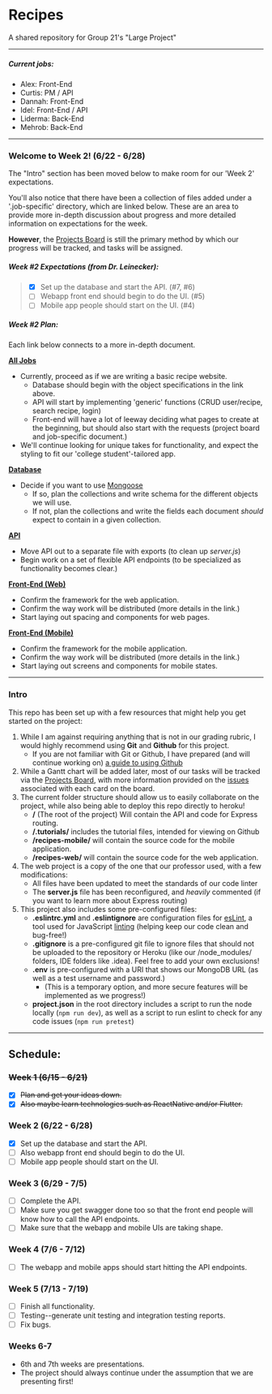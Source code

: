 # Recipes

A shared repository for Group 21's "Large Project"

---

##### Current jobs:

- Alex: Front-End
- Curtis: PM / API
- Dannah: Front-End
- Idel: Front-End / API
- Liderma: Back-End
- Mehrob: Back-End

---

### Welcome to Week 2!  (6/22 - 6/28)
The "Intro" section has been moved below to make room for our 'Week 2' expectations.

You'll also notice that there have been a collection of files added under a '.job-specific' directory, which are linked
below. These are an area to provide more in-depth discussion about progress and more detailed information on expectations 
for the week.

**However**, the [Projects Board](https://github.com/JonathanMCurtis/LargeProject/projects/2) is still the primary method 
by which our progress will be tracked, and tasks will be assigned.

##### Week #2 Expectations (from Dr. Leinecker): 

> - [x] Set up the database and start the API. (#7, #6)
> - [ ] Webapp front end should begin to do the UI. (#5)
> - [ ] Mobile app people should start on the UI. (#4)

##### Week #2 Plan:

Each link below connects to a more in-depth document.

[**All Jobs**](./.job-specific/all-jobs.md)
- Currently, proceed as if we are writing a basic recipe website.
    - Database should begin with the object specifications in the link above.
    - API will start by implementing 'generic' functions (CRUD user/recipe, search recipe, login)
    - Front-end will have a lot of leeway deciding what pages to create at the beginning, but should also start with the
     requests (project board and job-specific document.)
- We'll continue looking for unique takes for functionality, and expect the styling to fit our 'college student'-tailored app.

[**Database**](./.job-specific/database.md)
- Decide if you want to use [Mongoose](https://www.npmjs.com/package/mongoose)
    - If so, plan the collections and write schema for the different objects we will use.
    - If not, plan the collections and write the fields each document *should* expect to contain in a given collection. 

[**API**](./.job-specific/api.md)
- Move API out to a separate file with exports (to clean up *server.js*)
- Begin work on a set of flexible API endpoints (to be specialized as functionality becomes clear.)

[**Front-End (Web)**](./.job-specific/front-end.md)
- Confirm the framework for the web application.
- Confirm the way work will be distributed (more details in the link.)
- Start laying out spacing and components for web pages.

[**Front-End (Mobile)**](./.job-specific/front-end.md)
- Confirm the framework for the mobile application.
- Confirm the way work will be distributed (more details in the link.)
- Start laying out screens and components for mobile states.

---

### Intro

This repo has been set up with a few resources that might help you get started on the project:
1. While I am against requiring anything that is not in our grading rubric, I would highly recommend using **Git** and **Github** 
for this project.
    - If you are not familiar with Git or Github, I have prepared (and will continue working on) [a guide to using Github](./.tutorials/UsingGithub.md)
2. While a Gantt chart will be added later, most of our tasks will be tracked via the [Projects Board](https://github.com/JonathanMCurtis/LargeProject/projects/2),
   with more information provided on the [issues](https://github.com/JonathanMCurtis/LargeProject/issues) associated with each card on the board.
3. The current folder structure should allow us to easily collaborate on the project, while also being able to deploy this repo directly to heroku!
    - **/** (The root of the project) Will contain the API and code for Express routing.
    - **/.tutorials/** includes the tutorial files, intended for viewing on Github
    - **/recipes-mobile/** will contain the source code for the mobile application.
    - **/recipes-web/** will contain the source code for the web application.
4. The web project is a copy of the one that our professor used, with a few modifications:
    - All files have been updated to meet the standards of our code linter
    - The **server.js** file has been reconfigured, and *heavily* commented (if you want to learn more about Express routing)
5. This project also includes some pre-configured files:
    - **.eslintrc.yml** and **.eslintignore** are configuration files for [esLint](https://www.npmjs.com/package/eslint), a tool used for JavaScript [linting](https://en.wikipedia.org/wiki/Lint_(software)) (helping keep our code clean and bug-free!)
    - **.gitignore** is a pre-configured git file to ignore files that should not be uploaded to the repository or Heroku (like our /node_modules/ folders, IDE folders like .idea). 
    Feel free to add your own exclusions!
    - **.env** is pre-configured with a URI that shows our MongoDB URL (as well as a test username and password.)
        - (This is a temporary option, and more secure features will be implemented as we progress!)      
    - **project.json** in the root directory includes a script to run the node locally (`npm run dev`), as well as a 
    script to run eslint to check for any code issues (`npm run pretest`)
---

##  Schedule:

### ~~Week 1 (6/15 - 6/21)~~
- [x] ~~Plan and get your ideas down.~~
- [x] ~~Also maybe learn technologies such as ReactNative and/or Flutter.~~

### Week 2 (6/22 - 6/28)
- [x] Set up the database and start the API.
- [ ] Also webapp front end should begin to do the UI. 
- [ ] Mobile app people should start on the UI.

### Week 3 (6/29 - 7/5)
- [ ] Complete the API. 
- [ ] Make sure you get swagger done too so that the front end people will know how to call the API endpoints. 
- [ ] Make sure that the webapp and mobile UIs are taking shape.

### Week 4 (7/6 - 7/12)
- [ ] The webapp and mobile apps should start hitting the API endpoints.

### Week 5 (7/13 - 7/19)
- [ ] Finish all functionality. 
- [ ] Testing--generate unit testing and integration testing reports. 
- [ ] Fix bugs.

### Weeks 6-7 
- 6th and 7th weeks are presentations.
- The project should always continue under the assumption that we are presenting first!
